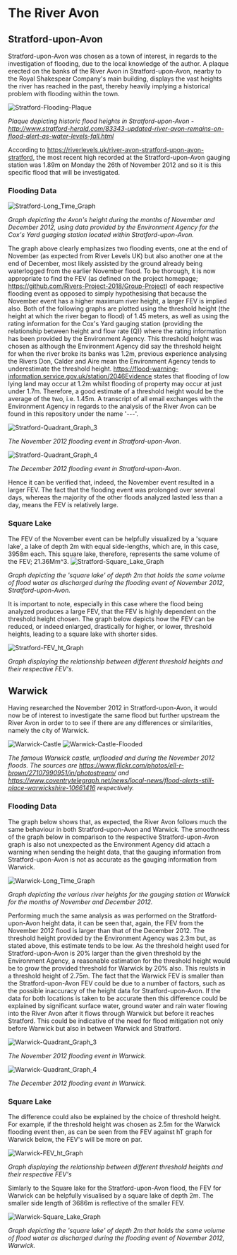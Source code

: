 # The River Avon

## Stratford-upon-Avon

Stratford-upon-Avon was chosen as a town of interest, in regards to the investigation of flooding, due to the local knowledge of the author. A plaque erected on the banks of the River Avon in Stratford-upon-Avon, nearby to the Royal Shakespear Company's main building, displays the vast heights the river has reached in the past, thereby heavily implying a historical problem with flooding within the town.

![Stratford-Flooding-Plaque](Stratford-Flooding-Plaque.png)

*Plaque depicting historic flood heights in Stratford-upon-Avon - http://www.stratford-herald.com/83343-updated-river-avon-remains-on-flood-alert-as-water-levels-fall.html*

According to https://riverlevels.uk/river-avon-stratford-upon-avon-stratford, the most recent high recorded at the Stratford-upon-Avon gauging station was 1.89m on Monday the 26th of November 2012 and so it is this specific flood that will be investigated.

### Flooding Data

![Stratford-Long_Time_Graph](Stratford-Long_Time_Graph.png)

*Graph depicting the Avon's height during the months of November and December 2012, using data provided by the Environment Agency for the Cox's Yard guaging station located within Stratford-upon-Avon.*

The graph above clearly emphasizes two flooding events, one at the end of November (as expected from River Levels UK) but also another one at the end of December, most likely assisted by the ground already being waterlogged from the earlier November flood. To be thorough, it is now appropriate to find the FEV (as defined on the project homepage; https://github.com/Rivers-Project-2018/Group-Project) of each respective flooding event as opposed to simply hypothesising that because the November event has a higher maximum river height, a larger FEV is implied also. Both of the following graphs are plotted using the threshold height (the height at which the river began to flood) of 1.45 meters, as well as using the rating information for the Cox's Yard gauging station (providing the relationship between height and flow rate (Q)) where the rating information has been provided by the Environment Agency. This threshold height was chosen as although the Environment Agency did say the threshold height for when the river broke its banks was 1.2m, previous experience analysing the Rivers Don, Calder and Aire mean the Environment Agency tends to underestimate the threshold height. https://flood-warning-information.service.gov.uk/station/2046Evidence states that flooding of low lying land may occur at 1.2m whilst flooding of property may occur at just under 1.7m. Therefore, a good estimate of a threshold height would be the average of the two, i.e. 1.45m. A transcript of all email exchanges with the Environment Agency in regards to the analysis of the River Avon can be found in this repository under the name '---'.

![Stratford-Quadrant_Graph_3](Stratford-Quadrant_Graph_3.png)

*The November 2012 flooding event in Stratford-upon-Avon.*

![Stratford-Quadrant_Graph_4](Stratford-Quadrant_Graph_4.png)

*The December 2012 flooding event in Stratford-upon-Avon.*

Hence it can be verified that, indeed, the November event resulted in a larger FEV. The fact that the flooding event was prolonged over several days, whereas the majority of the other floods analyzed lasted less than a day, means the FEV is relatively large. 

### Square Lake

The FEV of the November event can be helpfully visualized by a 'square lake', a lake of depth 2m with equal side-lengths, which are, in this case, 3958m each. This square lake, therefore, represents the same volume of the FEV; 21.36Mm^3.
![Stratford-Square_Lake_Graph](Stratford-Square_Lake_Graph.png)

*Graph depicting the 'square lake' of depth 2m that holds the same volume of flood water as discharged during the flooding event of November 2012, Stratford-upon-Avon.*

It is important to note, especially in this case where the flood being analyzed produces a large FEV, that the FEV is highly dependent on the threshold height chosen. The graph below depicts how the FEV can be reduced, or indeed enlarged, drastically for higher, or lower, threshold heights, leading to a square lake with shorter sides.

![Stratford-FEV_ht_Graph](Stratford-FEV_ht_Graph.png)

*Graph displaying the relationship between different threshold heights and their respective FEV's.*

## Warwick

Having researched the November 2012 in Stratford-upon-Avon, it would now be of interest to investigate the same flood but further upstream the River Avon in order to to see if there are any differences or similarities, namely the city of Warwick.

![Warwick-Castle](Warwick-Castle.png) ![Warwick-Castle-Flooded](Warwick-Castle-Flooded.png)

*The famous Warwick castle, unflooded and during the November 2012 floods. The sources are https://www.flickr.com/photos/ell-r-brown/27107990951/in/photostream/ and https://www.coventrytelegraph.net/news/local-news/flood-alerts-still-place-warwickshire-10661416 respectively.*

### Flooding Data

The graph below shows that, as expected, the River Avon follows much the same behaviour in both Stratford-upon-Avon and Warwick. The smoothness of the graph below in comparison to the respective Stratford-upon-Avon graph is also not unexpected as the Environment Agency did attach a warning when sending the height data, that the gauging information from Stratford-upon-Avon is not as accurate as the gauging information from Warwick.

![Warwick-Long_Time_Graph](Warwick-Long_Time_Graph.png)

*Graph depicting the various river heights for the gauging station at Warwick for the months of November and December 2012.*

Performing much the same analysis as was performed on the Stratford-upon-Avon height data, it can be seen that, again, the FEV from the November 2012 flood is larger than that of the December 2012. The threshold height provided by the Environment Agency was 2.3m but, as stated above, this estimate tends to be low. As the threshold height used for Stratford-upon-Avon is 20% larger than the given threshold by the Environment Agency, a reasonable estimation for the threshold height would be to grow the provided threshold for Warwick by 20%  also. This reulsts in a threshold height of 2.75m. The fact that the Warwick FEV is smaller than the Stratford-upon-Avon FEV could be due to a number of factors, such as the possible inaccuracy of the height data for Stratford-upon-Avon. If the data for both locations is taken to be accurate then this difference could be explained by significant surface water, ground water and rain water flowing into the River Avon after it flows through Warwick but before it reaches Stratford. This could be indicative of the need for flood mitigation not only before Warwick but also in between Warwick and Stratford.

![Warwick-Quadrant_Graph_3](Warwick-Quadrant_Graph_3.png)

*The November 2012 flooding event in Warwick.*

![Warwick-Quadrant_Graph_4](Warwick-Quadrant_Graph_4.png)

*The December 2012 flooding event in Warwick.*

### Square Lake

The difference could also be explained by the choice of threshold height. For example, if the threshold height was chosen as 2.5m for the Warwick flooding event then, as can be seen from the FEV against hT graph for Warwick below, the FEV's will be more on par.

![Warwick-FEV_ht_Graph](Warwick-FEV_ht_Graph.png)

*Graph displaying the relationship between different threshold heights and their respective FEV's*

Simlarly to the Square lake for the Stratford-upon-Avon flood, the FEV for Warwick can be helpfully visualised by a square lake of depth 2m. The smaller side length of 3686m is reflective of the smaller FEV.

![Warwick-Square_Lake_Graph](Warwick-Square_Lake_Graph.png)

*Graph depicting the 'square lake' of depth 2m that holds the same volume of flood water as discharged during the flooding event of November 2012, Warwick.*
